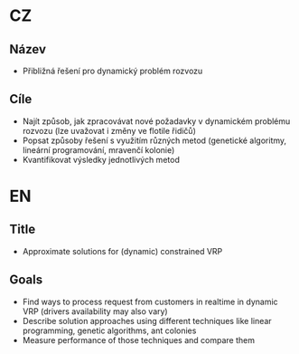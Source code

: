 # CZ
## Název
* Přibližná řešení pro dynamický problém rozvozu
## Cíle
* Najít způsob, jak zpracovávat nové požadavky v dynamickém problému rozvozu (lze uvažovat i změny ve flotile řidičů)
* Popsat způsoby řešení s využitím různých metod (genetické algoritmy, lineární programování, mravenčí kolonie)
* Kvantifikovat výsledky jednotlivých metod

# EN
## Title
* Approximate solutions for (dynamic) constrained VRP
## Goals
* Find ways to process request from customers in realtime in dynamic VRP (drivers availability may also vary)
* Describe solution approaches using different techniques like linear programming, genetic algorithms, ant colonies
* Measure performance of those techniques and compare them